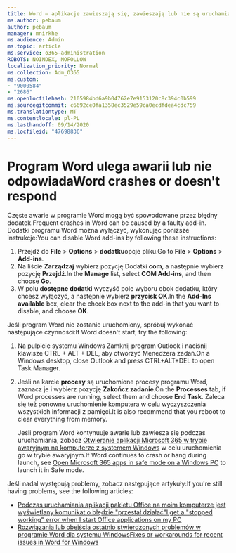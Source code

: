 ```yaml
---
title: Word — aplikacje zawieszają się, zawieszają lub nie są uruchamiane
ms.author: pebaum
author: pebaum
manager: mnirkhe
ms.audience: Admin
ms.topic: article
ms.service: o365-administration
ROBOTS: NOINDEX, NOFOLLOW
localization_priority: Normal
ms.collection: Adm_O365
ms.custom:
- "9000584"
- "2686"
ms.openlocfilehash: 2105984bd6a9b04762e7e9153120c8c394c0b599
ms.sourcegitcommit: c6692ce0fa1358ec3529e59ca0ecdfdea4cdc759
ms.translationtype: MT
ms.contentlocale: pl-PL
ms.lasthandoff: 09/14/2020
ms.locfileid: "47698836"
---
```

# <a name="word-crashes-or-doesnt-respond"></a><span data-ttu-id="c9b90-102">Program Word ulega awarii lub nie odpowiada</span><span class="sxs-lookup"><span data-stu-id="c9b90-102">Word crashes or doesn't respond</span></span>

<span data-ttu-id="c9b90-103">Częste awarie w programie Word mogą być spowodowane przez błędny dodatek.</span><span class="sxs-lookup"><span data-stu-id="c9b90-103">Frequent crashes in Word can be caused by a faulty add-in.</span></span> <span data-ttu-id="c9b90-104">Dodatki programu Word można wyłączyć, wykonując poniższe instrukcje:</span><span class="sxs-lookup"><span data-stu-id="c9b90-104">You can disable Word add-ins by following these instructions:</span></span>

1. <span data-ttu-id="c9b90-105">Przejdź do **File**  >  **Options**  >  **dodatku**opcje pliku.</span><span class="sxs-lookup"><span data-stu-id="c9b90-105">Go to **File** > **Options** > **Add-ins**.</span></span>
2. <span data-ttu-id="c9b90-106">Na liście **Zarządzaj** wybierz pozycję Dodatki **com**, a następnie wybierz pozycję **Przejdź**.</span><span class="sxs-lookup"><span data-stu-id="c9b90-106">In the **Manage** list, select **COM Add-ins**, and then choose **Go**.</span></span>
3. <span data-ttu-id="c9b90-107">W polu **dostępne dodatki** wyczyść pole wyboru obok dodatku, który chcesz wyłączyć, a następnie wybierz **przycisk OK**.</span><span class="sxs-lookup"><span data-stu-id="c9b90-107">In the **Add-Ins available** box, clear the check box next to the add-in that you want to disable, and choose **OK**.</span></span>

<span data-ttu-id="c9b90-108">Jeśli program Word nie zostanie uruchomiony, spróbuj wykonać następujące czynności:</span><span class="sxs-lookup"><span data-stu-id="c9b90-108">If Word doesn't start, try the following:</span></span>

1.   <span data-ttu-id="c9b90-109">Na pulpicie systemu Windows Zamknij program Outlook i naciśnij klawisze CTRL + ALT + DEL, aby otworzyć Menedżera zadań.</span><span class="sxs-lookup"><span data-stu-id="c9b90-109">On a Windows desktop, close Outlook and press CTRL+ALT+DEL to open Task Manager.</span></span> 
2. <span data-ttu-id="c9b90-110">Jeśli na karcie **procesy** są uruchomione procesy programu Word, zaznacz je i wybierz pozycję **Zakończ zadanie**.</span><span class="sxs-lookup"><span data-stu-id="c9b90-110">On the **Processes** tab, if Word processes are running, select them and choose **End Task**.</span></span> <span data-ttu-id="c9b90-111">Zaleca się też ponowne uruchomienie komputera w celu wyczyszczenia wszystkich informacji z pamięci.</span><span class="sxs-lookup"><span data-stu-id="c9b90-111">It is also recommend that you reboot to clear everything from memory.</span></span>

    <span data-ttu-id="c9b90-112">Jeśli program Word kontynuuje awarie lub zawiesza się podczas uruchamiania, zobacz [Otwieranie aplikacji Microsoft 365 w trybie awaryjnym na komputerze z systemem Windows](https://support.office.com/article/Open-Office-apps-in-safe-mode-on-a-Windows-PC-dedf944a-5f4b-4afb-a453-528af4f7ac72) w celu uruchomienia go w trybie awaryjnym.</span><span class="sxs-lookup"><span data-stu-id="c9b90-112">If Word continues to crash or hang during launch, see [Open Microsoft 365 apps in safe mode on a Windows PC](https://support.office.com/article/Open-Office-apps-in-safe-mode-on-a-Windows-PC-dedf944a-5f4b-4afb-a453-528af4f7ac72) to launch it in Safe mode.</span></span>

<span data-ttu-id="c9b90-113">Jeśli nadal występują problemy, zobacz następujące artykuły:</span><span class="sxs-lookup"><span data-stu-id="c9b90-113">If you're still having problems, see the following articles:</span></span> 
- [<span data-ttu-id="c9b90-114">Podczas uruchamiania aplikacji pakietu Office na moim komputerze jest wyświetlany komunikat o błędzie "przestał działać"</span><span class="sxs-lookup"><span data-stu-id="c9b90-114">I get a "stopped working" error when I start Office applications on my PC</span></span>](https://support.office.com/article/52bd7985-4e99-4a35-84c8-2d9b8301a2fa)
- [<span data-ttu-id="c9b90-115">Rozwiązania lub obejścia ostatnio stwierdzonych problemów w programie Word dla systemu Windows</span><span class="sxs-lookup"><span data-stu-id="c9b90-115">Fixes or workarounds for recent issues in Word for Windows</span></span>](https://support.office.com/article/bf6bf17c-2807-4871-83ce-e337ae8f0b86)